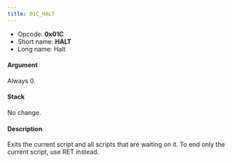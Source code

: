 ```yaml
---
title: 01C_HALT
---
```


-   Opcode: **0x01C**
-   Short name: **HALT**
-   Long name: Halt

#### Argument

Always 0.

#### Stack

No change.

#### Description

Exits the current script and all scripts that are waiting on it. To end only the current script, use RET instead.
